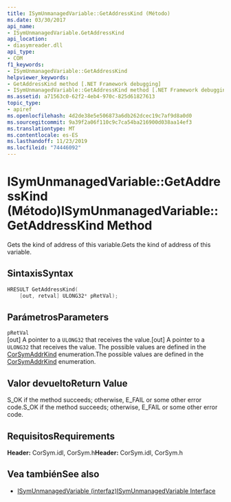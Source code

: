 ```yaml
---
title: ISymUnmanagedVariable::GetAddressKind (Método)
ms.date: 03/30/2017
api_name:
- ISymUnmanagedVariable.GetAddressKind
api_location:
- diasymreader.dll
api_type:
- COM
f1_keywords:
- ISymUnmanagedVariable::GetAddressKind
helpviewer_keywords:
- GetAddressKind method [.NET Framework debugging]
- ISymUnmanagedVariable::GetAddressKind method [.NET Framework debugging]
ms.assetid: a71563c0-62f2-4eb4-970c-825d61827613
topic_type:
- apiref
ms.openlocfilehash: 4d2de38e5e506873a6db262dcec19c7af9d8a0d0
ms.sourcegitcommit: 9a39f2a06f110c9c7ca54ba216900d038aa14ef3
ms.translationtype: MT
ms.contentlocale: es-ES
ms.lasthandoff: 11/23/2019
ms.locfileid: "74446092"
---
```

# <a name="isymunmanagedvariablegetaddresskind-method"></a><span data-ttu-id="06f7b-102">ISymUnmanagedVariable::GetAddressKind (Método)</span><span class="sxs-lookup"><span data-stu-id="06f7b-102">ISymUnmanagedVariable::GetAddressKind Method</span></span>
<span data-ttu-id="06f7b-103">Gets the kind of address of this variable.</span><span class="sxs-lookup"><span data-stu-id="06f7b-103">Gets the kind of address of this variable.</span></span>  
  
## <a name="syntax"></a><span data-ttu-id="06f7b-104">Sintaxis</span><span class="sxs-lookup"><span data-stu-id="06f7b-104">Syntax</span></span>  
  
```cpp  
HRESULT GetAddressKind(  
    [out, retval] ULONG32* pRetVal);  
```  
  
## <a name="parameters"></a><span data-ttu-id="06f7b-105">Parámetros</span><span class="sxs-lookup"><span data-stu-id="06f7b-105">Parameters</span></span>  
 `pRetVal`  
 <span data-ttu-id="06f7b-106">[out] A pointer to a `ULONG32` that receives the value.</span><span class="sxs-lookup"><span data-stu-id="06f7b-106">[out] A pointer to a `ULONG32` that receives the value.</span></span> <span data-ttu-id="06f7b-107">The possible values are defined in the [CorSymAddrKind](../../../../docs/framework/unmanaged-api/diagnostics/corsymaddrkind-enumeration.md) enumeration.</span><span class="sxs-lookup"><span data-stu-id="06f7b-107">The possible values are defined in the [CorSymAddrKind](../../../../docs/framework/unmanaged-api/diagnostics/corsymaddrkind-enumeration.md) enumeration.</span></span>  
  
## <a name="return-value"></a><span data-ttu-id="06f7b-108">Valor devuelto</span><span class="sxs-lookup"><span data-stu-id="06f7b-108">Return Value</span></span>  
 <span data-ttu-id="06f7b-109">S_OK if the method succeeds; otherwise, E_FAIL or some other error code.</span><span class="sxs-lookup"><span data-stu-id="06f7b-109">S_OK if the method succeeds; otherwise, E_FAIL or some other error code.</span></span>  
  
## <a name="requirements"></a><span data-ttu-id="06f7b-110">Requisitos</span><span class="sxs-lookup"><span data-stu-id="06f7b-110">Requirements</span></span>  
 <span data-ttu-id="06f7b-111">**Header:** CorSym.idl, CorSym.h</span><span class="sxs-lookup"><span data-stu-id="06f7b-111">**Header:** CorSym.idl, CorSym.h</span></span>  
  
## <a name="see-also"></a><span data-ttu-id="06f7b-112">Vea también</span><span class="sxs-lookup"><span data-stu-id="06f7b-112">See also</span></span>

- [<span data-ttu-id="06f7b-113">ISymUnmanagedVariable (interfaz)</span><span class="sxs-lookup"><span data-stu-id="06f7b-113">ISymUnmanagedVariable Interface</span></span>](../../../../docs/framework/unmanaged-api/diagnostics/isymunmanagedvariable-interface.md)
